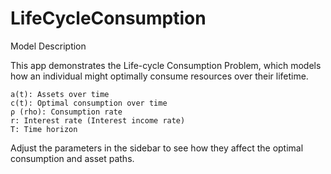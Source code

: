 # LifeCycleConsumption

Model Description

This app demonstrates the Life-cycle Consumption Problem, which models how an individual might optimally consume resources over their lifetime.

    a(t): Assets over time
    c(t): Optimal consumption over time
    ρ (rho): Consumption rate
    r: Interest rate (Interest income rate)
    T: Time horizon

Adjust the parameters in the sidebar to see how they affect the optimal consumption and asset paths.
